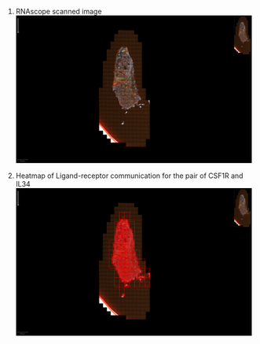 1. RNAscope scanned image
![Merged image](/figures/scene1_original_img.png )

2. Heatmap of Ligand-receptor communication for the pair of CSF1R and IL34 
![LR interation](figures/scene1_final_img.png )
